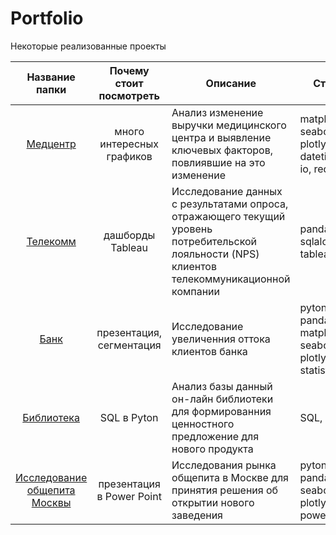 # Portfolio
Некоторые реализованные проекты


|Название папки|Почему стоит посмотреть|Описание|Стеки|
|:--:| :------------:|----------|------|
| [Медцентр](https://github.com/Mamaeva-Ks/Portfolio/tree/main/Medcenter) | много интересных грaфиков | Анализ изменение выручки медицинского центра и выявление ключевых факторов, повлиявшие на это изменение | matplotlib, seaborn plotly, datetime, io, requests |
|[Телекомм](https://github.com/Mamaeva-Ks/Portfolio/tree/main/Telecomm) | дашборды Tableau | Исследование данных с результатами опроса, отражающего текущий уровень потребительской лояльности (NPS) клиентов телекоммуникационной компании | pandas, sqlalchemy, tableau|
|[Банк](https://github.com/Mamaeva-Ks/Portfolio/tree/main/%D0%91%D0%B0%D0%BD%D0%BA)| презентация, сегментация| Исследование увеличенния оттока клиентов банка| pyton, pandas matplotlib, seaborn plotly, statistics
|[Библиотека](https://github.com/Mamaeva-Ks/Portfolio/tree/main/%D0%91%D0%B8%D0%B1%D0%BB%D0%B8%D0%BE%D1%82%D0%B5%D0%BA%D0%B0) | SQL в Pyton| Анализ базы данный он-лайн библиотеки для формированния ценностного предложение для нового продукта|SQL, pyton
|[Исследование общепита Москвы](https://github.com/Mamaeva-Ks/Portfolio/tree/main/%D0%98%D1%81%D1%81%D0%BB%D0%B5%D0%B4%D0%BE%D0%B2%D0%B0%D0%BD%D0%B8%D0%B5%20%D0%BE%D0%B1%D1%89%D0%B5%D0%BF%D0%B8%D1%82%D0%B0%20%D0%9C%D0%BE%D1%81%D0%BA%D0%B2%D1%8B) |презентация в Power Point |  Исследования рынка общепита в Москве для принятия решения об открытии нового заведения | pyton, pandas, seaborn, plotly, power point


